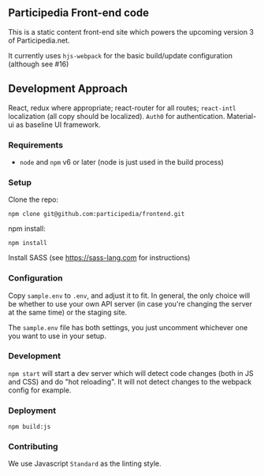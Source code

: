 ## Participedia Front-end code

This is a static content front-end site which powers the upcoming version 3
of Participedia.net.

It currently uses `hjs-webpack` for the basic build/update configuration (although see #16)

## Development Approach

React, redux where appropriate; react-router for all routes; `react-intl` localization (all copy should be localized).
`Auth0` for authentication.  Material-ui as baseline UI framework.

### Requirements

* `node` and `npm` v6 or later (node is just used in the build process)

### Setup

Clone the repo:

```
npm clone git@github.com:participedia/frontend.git
```

npm install:

```
npm install
```

Install SASS (see https://sass-lang.com for instructions)

### Configuration

Copy `sample.env` to `.env`, and adjust it to fit.  In general, the only choice will be whether
to use your own API server (in case you're changing the server at the same time) or the staging site.

The `sample.env` file has both settings, you just uncomment whichever one you want to use in your setup.

### Development

`npm start` will start a dev server which will detect code changes (both
in JS and CSS) and do "hot reloading".  It will not detect changes to the 
webpack config for example.

### Deployment

`npm build:js`

### Contributing

We use Javascript `Standard` as the linting style.

